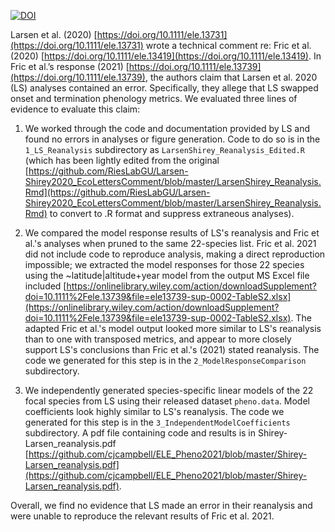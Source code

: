 [![DOI](https://zenodo.org/badge/350917391.svg)](https://zenodo.org/badge/latestdoi/350917391)

Larsen et al. (2020) [https://doi.org/10.1111/ele.13731](https://doi.org/10.1111/ele.13731) wrote a technical comment re: Fric et al. (2020) [https://doi.org/10.1111/ele.13419](https://doi.org/10.1111/ele.13419). In Fric et al.’s response (2021) [https://doi.org/10.1111/ele.13739](https://doi.org/10.1111/ele.13739), the authors claim that Larsen et al. 2020 (LS) analyses contained an error. Specifically, they allege that LS swapped onset and termination phenology metrics. We evaluated three lines of evidence to evaluate this claim:


1) We worked through the code and documentation provided by LS and found no errors in analyses or figure generation. Code to do so is in the `1_LS_Reanalysis` subdirectory as `LarsenShirey_Reanalysis_Edited.R` (which has been lightly edited from the original [https://github.com/RiesLabGU/Larsen-Shirey2020_EcoLettersComment/blob/master/LarsenShirey_Reanalysis.Rmd](https://github.com/RiesLabGU/Larsen-Shirey2020_EcoLettersComment/blob/master/LarsenShirey_Reanalysis.Rmd) to convert to .R format and suppress extraneous analyses).

2) We compared the model response results of LS's reanalysis and Fric et al.'s analyses when pruned to the same 22-species list. Fric et al. 2021 did not include code to reproduce analysis, making a direct reproduction impossible; we extracted the model responses for those 22 species using the ~latitude|altitude+year model from the output MS Excel file included [https://onlinelibrary.wiley.com/action/downloadSupplement?doi=10.1111%2Fele.13739&file=ele13739-sup-0002-TableS2.xlsx](https://onlinelibrary.wiley.com/action/downloadSupplement?doi=10.1111%2Fele.13739&file=ele13739-sup-0002-TableS2.xlsx). The adapted Fric et al.'s model output looked more similar to LS's reanalysis than to one with transposed metrics, and appear to more closely support LS's conclusions than Fric et al.'s (2021) stated reanalysis. The code we generated for this step is in the `2_ModelResponseComparison` subdirectory. 

3) We independently generated species-specific linear models of the 22 focal species from LS using their released dataset `pheno.data`. Model coefficients look highly similar to LS's reanalysis. The code we generated for this step is in the `3_IndependentModelCoefficients` subdirectory. A pdf file containing code and results is in Shirey-Larsen_reanalysis.pdf [https://github.com/cjcampbell/ELE_Pheno2021/blob/master/Shirey-Larsen_reanalysis.pdf](https://github.com/cjcampbell/ELE_Pheno2021/blob/master/Shirey-Larsen_reanalysis.pdf). 

Overall, we find no evidence that LS made an error in their reanalysis and were unable to reproduce the relevant results of Fric et al. 2021.
